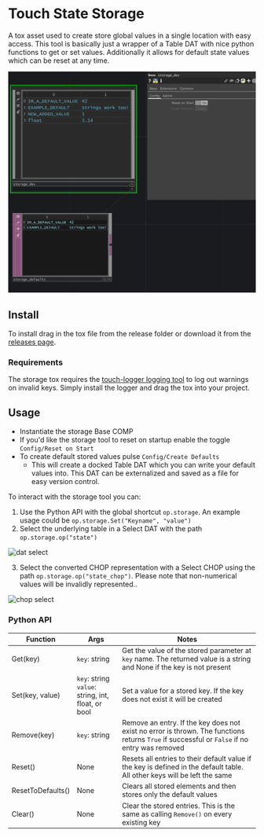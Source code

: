 # Touch State Storage
A tox asset used to create store global values in a single location with easy access. This tool is basically just a wrapper of a Table DAT with nice python functions to get or set values. Additionally it allows for default state values which can be reset at any time.

![example screenshot](documentation/screenshot.png)

## Install
To install drag in the tox file from the release folder or download it from the [releases page](https://github.com/JohnENoonan/touch-state-storage/releases).

### Requirements
The storage tox requires the [touch-logger logging tool](https://github.com/JohnENoonan/touch-logger) to log out warnings on invalid keys. Simply install the logger and drag the tox into your project.

## Usage
* Instantiate the storage Base COMP
* If you'd like the storage tool to reset on startup enable the toggle `Config/Reset on Start`
* To create default stored values pulse `Config/Create Defaults`
	* This will create a docked Table DAT which you can write your default values into. This DAT can be externalized and saved as a file for easy version control.

To interact with the storage tool you can:
1. Use the Python API with the global shortcut `op.storage`. An example usage could be `op.storage.Set("Keyname", "value")`
2. Select the underlying table in a Select DAT with the path `op.storage.op("state")` 

![dat select](dat-select.png)

3. Select the converted CHOP representation with a Select CHOP using the path `op.storage.op("state_chop")`. Please note that non-numerical values will be invalidly represented..

![chop select](chop-select.png)

### Python API
| Function | Args | Notes |
|----------|------|-------|
| Get(key) | `key`: string | Get the value of the stored parameter at `key` name. The returned value is a string and None if the key is not present |
| Set(key, value) | `key`: string<br>`value`: string, int, float, or bool | Set a value for a stored key. If the key does not exist it will be created |
| Remove(key) | `key`: string | Remove an entry. If the key does not exist no error is thrown. The functions returns `True` if successful or `False` if no entry was removed |
| Reset() | None | Resets all entries to their default value if the key is defined in the default table. All other keys will be left the same |
| ResetToDefaults() | None | Clears all stored elements and then stores only the default values |
| Clear() | None | Clear the stored entries. This is the same as calling `Remove()` on every existing key |